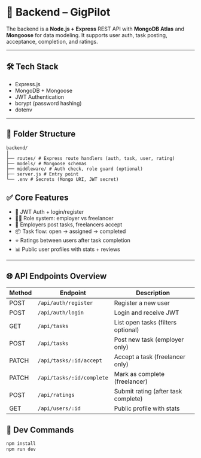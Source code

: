 # 🔧 Backend – GigPilot

The backend is a **Node.js + Express** REST API with **MongoDB Atlas** and **Mongoose** for data modeling. It supports user auth, task posting, acceptance, completion, and ratings.

---

## 🛠 Tech Stack

- Express.js
- MongoDB + Mongoose
- JWT Authentication
- bcrypt (password hashing)
- dotenv

---

## 📁 Folder Structure

```
backend/
│
├── routes/ # Express route handlers (auth, task, user, rating)
├── models/ # Mongoose schemas
├── middleware/ # Auth check, role guard (optional)
├── server.js # Entry point
└── .env # Secrets (Mongo URI, JWT secret)
```

## ✅ Core Features

- 🔐 JWT Auth + login/register
- 🧑‍💼 Role system: employer vs freelancer
- 📝 Employers post tasks, freelancers accept
- 📦 Task flow: open → assigned → completed
- ⭐ Ratings between users after task completion
- 📊 Public user profiles with stats + reviews

---

## 🌐 API Endpoints Overview

| Method | Endpoint             | Description                         |
|--------|----------------------|-------------------------------------|
| POST   | `/api/auth/register` | Register a new user                 |
| POST   | `/api/auth/login`    | Login and receive JWT               |
| GET    | `/api/tasks`         | List open tasks (filters optional) |
| POST   | `/api/tasks`         | Post new task (employer only)       |
| PATCH  | `/api/tasks/:id/accept` | Accept a task (freelancer only)  |
| PATCH  | `/api/tasks/:id/complete` | Mark as complete (freelancer)  |
| POST   | `/api/ratings`       | Submit rating (after task complete)|
| GET    | `/api/users/:id`     | Public profile with stats          |

## 🚀 Dev Commands

```bash
npm install
npm run dev